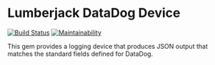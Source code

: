 # Lumberjack DataDog Device

[![Build Status](https://travis-ci.org/bdurand/lumberjack_json_device.svg?branch=master)](https://travis-ci.org/bdurand/lumberjack_data_dog_device)
[![Maintainability](https://api.codeclimate.com/v1/badges/c62cb886b86381560810/maintainability)](https://codeclimate.com/github/bdurand/lumberjack_data_dog_device/maintainability)

This gem provides a logging device that produces JSON output that matches the standard fields defined for DataDog.